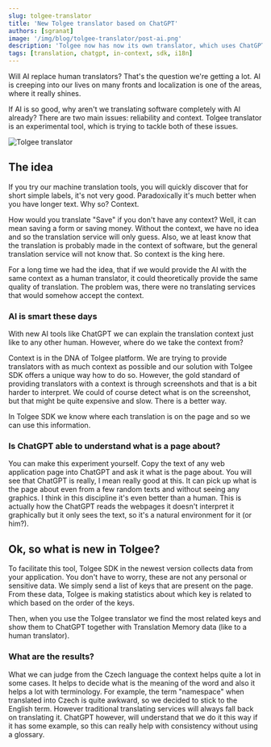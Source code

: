 ```yaml
---
slug: tolgee-translator
title: 'New Tolgee translator based on ChatGPT'
authors: [sgranat]
image: '/img/blog/tolgee-translator/post-ai.png'
description: 'Tolgee now has now its own translator, which uses ChatGPT in the background and can translate with context.'
tags: [translation, chatgpt, in-context, sdk, i18n]
---
```


Will AI replace human translators? That's the question we're getting a lot. AI is creeping into our lives on many fronts and localization is one of the areas, where it really shines.

If AI is so good, why aren't we translating software completely with AI already? There are two main issues: reliability and context. Tolgee translator is an experimental tool, which is trying to tackle both of these issues.

![Tolgee translator](/img/blog/tolgee-translator/post-ai.png)

<!-- truncate -->

## The idea

If you try our machine translation tools, you will quickly discover that for short simple labels, it's not very good. Paradoxically it's much better when you have longer text. Why so? Context.

How would you translate "Save" if you don't have any context? Well, it can mean saving a form or saving money. Without the context, we have no idea and so the translation service will only guess. Also, we at least know that the translation is probably made in the context of software, but the general translation service will not know that. So context is the king here.

For a long time we had the idea, that if we would provide the AI with the same context as a human translator, it could theoretically provide the same quality of translation. The problem was, there were no translating services that would somehow accept the context.

### AI is smart these days

With new AI tools like ChatGPT we can explain the translation context just like to any other human. However, where do we take the context from?

Context is in the DNA of Tolgee platform. We are trying to provide translators with as much context as possible and our solution with Tolgee SDK offers a unique way how to do so. However, the gold standard of providing translators with a context is through screenshots and that is a bit harder to interpret. We could of course detect what is on the screenshot, but that might be quite expensive and slow. There is a better way.

In Tolgee SDK we know where each translation is on the page and so we can use this information.

### Is ChatGPT able to understand what is a page about?

You can make this experiment yourself. Copy the text of any web application page into ChatGPT and ask it what is the page about. You will see that ChatGPT is really, I mean really good at this. It can pick up what is the page about even from a few random texts and without seeing any graphics. I think in this discipline it's even better than a human. This is actually how the ChatGPT reads the webpages it doesn't interpret it graphically but it only sees the text, so it's a natural environment for it (or him?).

## Ok, so what is new in Tolgee?

To facilitate this tool, Tolgee SDK in the newest version collects data from your application. You don't have to worry, these are not any personal or sensitive data. We simply send a list of keys that are present on the page. From these data, Tolgee is making statistics about which key is related to which based on the order of the keys.

Then, when you use the Tolgee translator we find the most related keys and show them to ChatGPT together with Translation Memory data (like to a human translator).

### What are the results?

What we can judge from the Czech language the context helps quite a lot in some cases. It helps to decide what is the meaning of the word and also it helps a lot with terminology. For example, the term "namespace" when translated into Czech is quite awkward, so we decided to stick to the English term. However traditional translating services will always fall back on translating it. ChatGPT however, will understand that we do it this way if it has some example, so this can really help with consistency without using a glossary.
